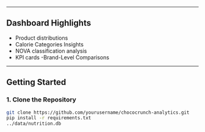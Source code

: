 
---

##  Dashboard Highlights

- Product distributions
- Calorie Categories Insights
- NOVA classification analysis
- KPI cards
-Brand-Level Comparisons


---

##  Getting Started

### 1. Clone the Repository
```bash
git clone https://github.com/yourusername/chococrunch-analytics.git
pip install -r requirements.txt
../data/nutrition.db

